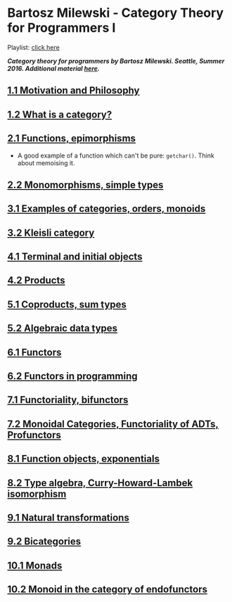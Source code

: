# Bartosz Milewski - Category Theory for Programmers I

Playlist: [click here](https://www.youtube.com/playlist?list=PLbgaMIhjbmEnaH_LTkxLI7FMa2HsnawM_)

***Category theory for programmers by Bartosz Milewski. Seattle, Summer 2016. Additional material [here](https://bartoszmilewski.com/2014/10/28/category-theory-for-programmers-the-preface/).***

## [1.1 Motivation and Philosophy](https://youtu.be/I8LbkfSSR58?list=PLbgaMIhjbmEnaH_LTkxLI7FMa2HsnawM_)

## [1.2 What is a category?](https://youtu.be/p54Hd7AmVFU?list=PLbgaMIhjbmEnaH_LTkxLI7FMa2HsnawM_)

## [2.1 Functions, epimorphisms]()

* A good example of a function which can't be pure: `getchar()`. Think about memoising it.

## [2.2 Monomorphisms, simple types]()

## [3.1 Examples of categories, orders, monoids]()

## [3.2 Kleisli category]()

## [4.1 Terminal and initial objects]()

## [4.2 Products]()

## [5.1 Coproducts, sum types]()

## [5.2 Algebraic data types]()

## [6.1 Functors]()

## [6.2 Functors in programming]()

## [7.1 Functoriality, bifunctors]()

## [7.2 Monoidal Categories, Functoriality of ADTs, Profunctors]()

## [8.1 Function objects, exponentials]()

## [8.2 Type algebra, Curry-Howard-Lambek isomorphism]()

## [9.1 Natural transformations]()

## [9.2 Bicategories]()

## [10.1 Monads]()

## [10.2 Monoid in the category of endofunctors]()
